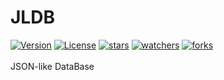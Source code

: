 # JLDB
[![Version](https://img.shields.io/github/release/HidekiHrk/JLDB.svg)](https://github.com/HidekiHrk/JLDB/releases/latest) [![License](https://img.shields.io/github/license/HidekiHrk/JLDB.svg)](https://github.com/HidekiHrk/JLDB/blob/master/LICENSE) [![stars](https://img.shields.io/github/stars/HidekiHrk/JLDB.svg)](https://github.com/HidekiHrk/JLDB/stargazers) [![watchers](https://img.shields.io/github/watchers/HidekiHrk/JLDB.svg)](https://github.com/HidekiHrk/JLDB/watchers) [![forks](https://img.shields.io/github/forks/HidekiHrk/JLDB.svg)](https://github.com/HidekiHrk/JLDB/network/members)
<br><br>
JSON-like DataBase
